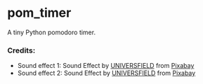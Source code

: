 # pom_timer
A tiny Python pomodoro timer.

### Credits:

- Sound effect 1: Sound Effect by <a href="https://pixabay.com/users/universfield-28281460/?utm_source=link-attribution&utm_medium=referral&utm_campaign=music&utm_content=132470">UNIVERSFIELD</a> from <a href="https://pixabay.com//?utm_source=link-attribution&utm_medium=referral&utm_campaign=music&utm_content=132470">Pixabay</a>
- Sound effect 2: Sound Effect by <a href="https://pixabay.com/users/universfield-28281460/?utm_source=link-attribution&utm_medium=referral&utm_campaign=music&utm_content=131917">UNIVERSFIELD</a> from <a href="https://pixabay.com/sound-effects//?utm_source=link-attribution&utm_medium=referral&utm_campaign=music&utm_content=131917">Pixabay</a>

